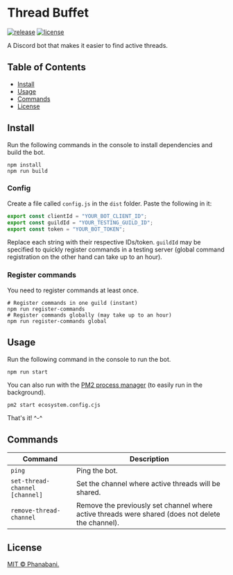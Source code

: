 # Thread Buffet

[![release](https://img.shields.io/github/v/release/phanabani/thread-buffet)](https://github.com/phanabani/thread-buffet/releases)
[![license](https://img.shields.io/github/license/phanabani/thread-buffet)](LICENSE)

A Discord bot that makes it easier to find active threads.

## Table of Contents

- [Install](#install)
- [Usage](#usage)
- [Commands](#commands)
- [License](#license)

## Install

Run the following commands in the console to install dependencies and
build the bot.

```shell
npm install
npm run build
```

### Config

Create a file called `config.js` in the `dist` folder. Paste the following
in it:

```js
export const clientId = "YOUR_BOT_CLIENT_ID";
export const guildId = "YOUR_TESTING_GUILD_ID";
export const token = "YOUR_BOT_TOKEN";
```

Replace each string with their respective IDs/token. `guildId` may be specified
to quickly register commands in a testing server (global command registration
on the other hand can take up to an hour).

### Register commands

You need to register commands at least once.

```shell
# Register commands in one guild (instant)
npm run register-commands
# Register commands globally (may take up to an hour)
npm run register-commands global
```

## Usage

Run the following command in the console to run the bot.

```shell
npm run start
```

You can also run with the [PM2 process manager](https://pm2.keymetrics.io/)
(to easily run in the background).

```shell
pm2 start ecosystem.config.cjs
```

That's it! ^-^

## Commands

| Command                        | Description                                                                                       |
|--------------------------------|---------------------------------------------------------------------------------------------------|
| `ping`                         | Ping the bot.                                                                                     |
| `set-thread-channel [channel]` | Set the channel where active threads will be shared.                                              |
| `remove-thread-channel`        | Remove the previously set channel where active threads were shared (does not delete the channel). |


## License

[MIT © Phanabani.](LICENSE)
